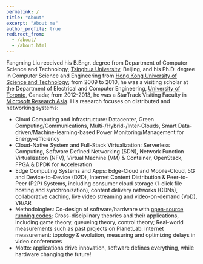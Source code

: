 ```yaml
---
permalink: /
title: "About"
excerpt: "About me"
author_profile: true
redirect_from: 
  - /about/
  - /about.html
---
```


Fangming Liu received his B.Engr. degree from Department of Computer Science and Technology, <a href="https://www.tsinghua.edu.cn/">Tsinghua University</a>, Beijing, and his Ph.D. degree in Computer Science and Engineering from <a href="http://www.ust.hk/">Hong Kong University of Science and Technology</a>; from 2009 to 2010, he was a visiting scholar at the Department of Electrical and Computer Engineering, <a href="https://www.utoronto.ca/">University of Toronto</a>, Canada; from 2012-2013, he was a StarTrack Visiting Faculty in <a href="https://www.msra.cn/">Microsoft Research Asia</a>. His research focuses on distributed and networking systems:
* Cloud Computing and Infrastructure: Datacenter, Green Computing/Communications, Multi-/Hybrid-/Inter-Clouds, Smart Data-driven/Machine-learning-based Power Monitoring/Management for Energy-efficiency
* Cloud-Native System and Full-Stack Virtualization: Serverless Computing, Software Defined Networking (SDN), Network Function Virtualization (NFV), Virtual Machine (VM) & Container, OpenStack, FPGA & DPDK for Acceleration
* Edge Computing Systems and Apps: Edge-Cloud and Mobile-Cloud, 5G and Device-to-Device (D2D), Internet Content Distribution & Peer-to-Peer (P2P) Systems, including consumer cloud storage (1-click file hosting and synchronization), content delivery networks (CDNs), collaborative caching, live video streaming and video-on-demand (VoD), VR/AR
* Methodologies: Co-design of software/hardware with <a href="https://github.com/OpenCloudNeXt/DHL">open-source running codes</a>; Cross-disciplinary theories and their applications, including game theory, queueing theory, control theory; Real-world measurements such as past projects on PlanetLab: Internet measurement: topology & evolution, measuring and optimizing delays in video conferences
* Motto: applications drive innovation, software defines everything, while hardware changing the future!

